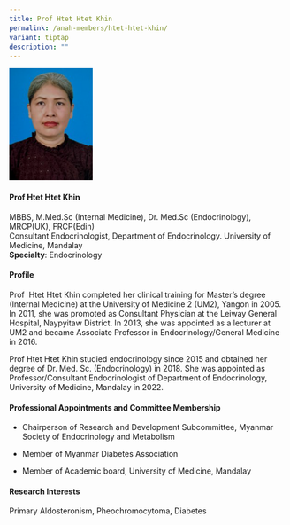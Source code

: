 ```yaml
---
title: Prof Htet Htet Khin
permalink: /anah-members/htet-htet-khin/
variant: tiptap
description: ""
---
```

<div class="isomer-image-wrapper"><img style="width: 30%;" height="auto" width="100%" alt="" src="/images/ANAH ASEAN Network of Adrenal/Members/CRN__ANAH___Prof_Htet_Htet_Khin.png"></div><h4><strong>Prof Htet Htet Khin</strong></h4><p>MBBS, M.Med.Sc (Internal Medicine), Dr. Med.Sc (Endocrinology), MRCP(UK), FRCP(Edin)<br>Consultant Endocrinologist, Department of Endocrinology. University of Medicine, Mandalay<br><strong>Specialty</strong>: Endocrinology</p><h4><strong>Profile</strong></h4><p>Prof &nbsp;Htet Htet Khin completed her clinical training for Master’s degree (Internal Medicine) at the University of Medicine 2 (UM2), Yangon in 2005. In 2011, she was promoted as Consultant Physician at the Leiway General Hospital, Naypyitaw District. In 2013, she was appointed as a lecturer at UM2 and became Associate Professor in Endocrinology/General Medicine in 2016.</p><p>Prof Htet Htet Khin studied endocrinology since 2015 and obtained her degree of Dr. Med. Sc. (Endocrinology) in 2018. She was appointed as Professor/Consultant Endocrinologist of Department of Endocrinology, University of Medicine, Mandalay in 2022.</p><h4><strong>Professional Appointments and Committee Membership</strong></h4><ul data-tight="true" class="tight"><li><p>Chairperson of Research and Development Subcommittee, Myanmar Society of Endocrinology and Metabolism</p></li><li><p>Member of Myanmar Diabetes Association</p></li><li><p>Member of Academic board, University of Medicine, Mandalay</p></li></ul><h4><strong>Research Interests</strong></h4><p>Primary Aldosteronism, Pheochromocytoma, Diabetes</p>